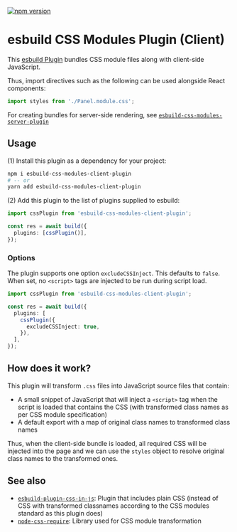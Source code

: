 [![npm version](https://badge.fury.io/js/esbuild-css-modules-client-plugin.svg)](https://badge.fury.io/js/esbuild-css-modules-client-plugin)

# esbuild CSS Modules Plugin (Client)

This [esbuild Plugin](https://esbuild.github.io/plugins/) bundles CSS module files along with client-side JavaScript.

Thus, import directives such as the following can be used alongside React components:

```typescript
import styles from './Panel.module.css';
```

For creating bundles for server-side rendering, see [`esbuild-css-modules-server-plugin`](https://www.npmjs.com/package/esbuild-css-modules-server-plugin)

## Usage

(1) Install this plugin as a dependency for your project:

```sh
npm i esbuild-css-modules-client-plugin
# -- or
yarn add esbuild-css-modules-client-plugin
```

(2) Add this plugin to the list of plugins supplied to esbuild:

```typescript
import cssPlugin from 'esbuild-css-modules-client-plugin';

const res = await build({
  plugins: [cssPlugin()],
});
```

### Options

The plugin supports one option `excludeCSSInject`. This defaults to `false`. When set, no `<script>` tags are injected to be run during script load.

```typescript
import cssPlugin from 'esbuild-css-modules-client-plugin';

const res = await build({
  plugins: [
    cssPlugin({
      excludeCSSInject: true,
    }),
  ],
});
```

## How does it work?

This plugin will transform `.css` files into JavaScript source files that contain:

- A small snippet of JavaScript that will inject a `<script>` tag when the script is loaded that contains the CSS (with transformed class names as per CSS module specification)
- A default export with a map of original class names to transformed class names

Thus, when the client-side bundle is loaded, all required CSS will be injected into the page and we can use the `styles` object to resolve original class names to the transformed ones.

## See also

- [`esbuild-plugin-css-in-js`](https://github.com/karishmashuklaa/esbuild-plugin-css-in-js): Plugin that includes plain CSS (instead of CSS with transformed classnames according to the CSS modules standard as this plugin does)
- [`node-css-require`](https://www.npmjs.com/package/node-css-require): Library used for CSS module transformation
